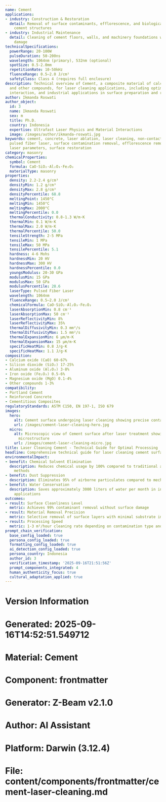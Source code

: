 ```yaml
---
name: Cement
applications:
- industry: Construction & Restoration
  detail: Removal of surface contaminants, efflorescence, and biological growth from
    cement structures
- industry: Industrial Maintenance
  detail: Cleaning of cement floors, walls, and machinery foundations without substrate
    damage
technicalSpecifications:
  powerRange: 20-100W
  pulseDuration: 50-200ns
  wavelength: 1064nm (primary), 532nm (optional)
  spotSize: 0.5-2.0mm
  repetitionRate: 10-50kHz
  fluenceRange: 0.5–2.0 J/cm²
  safetyClass: Class 4 (requires full enclosure)
description: Technical overview of Cement, a composite material of calcium silicates
  and other compounds, for laser cleaning applications, including optimal 1064nm wavelength
  interaction, and industrial applications in surface preparation and restoration.
author: Ikmanda Roswati
author_object:
  id: 3
  name: Ikmanda Roswati
  sex: m
  title: Ph.D.
  country: Indonesia
  expertise: Ultrafast Laser Physics and Material Interactions
  image: /images/author/ikmanda-roswati.jpg
keywords: cement, concrete, laser ablation, laser cleaning, non-contact cleaning,
  pulsed fiber laser, surface contamination removal, efflorescence removal, industrial
  laser parameters, surface restoration
category: masonry
chemicalProperties:
  symbol: Cement
  formula: CaO·SiO₂·Al₂O₃·Fe₂O₃
  materialType: masonry
properties:
  density: 2.2-2.4 g/cm³
  densityMin: 1.2 g/cm³
  densityMax: 2.8 g/cm³
  densityPercentile: 68.8
  meltingPoint: 1450°C
  meltingMin: 1450°C
  meltingMax: 2000°C
  meltingPercentile: 0.0
  thermalConductivity: 0.8-1.3 W/m·K
  thermalMin: 0.1 W/m·K
  thermalMax: 2.0 W/m·K
  thermalPercentile: 50.0
  tensileStrength: 2-5 MPa
  tensileMin: 1 MPa
  tensileMax: 50 MPa
  tensilePercentile: 5.1
  hardness: 4-6 Mohs
  hardnessMin: 20 HV
  hardnessMax: 300 HV
  hardnessPercentile: 0.0
  youngsModulus: 20-30 GPa
  modulusMin: 15 GPa
  modulusMax: 50 GPa
  modulusPercentile: 28.6
  laserType: Pulsed Fiber Laser
  wavelength: 1064nm
  fluenceRange: 0.5–2.0 J/cm²
  chemicalFormula: CaO·SiO₂·Al₂O₃·Fe₂O₃
  laserAbsorptionMin: 0.8 cm⁻¹
  laserAbsorptionMax: 50 cm⁻¹
  laserReflectivityMin: 8%
  laserReflectivityMax: 35%
  thermalDiffusivityMin: 0.3 mm²/s
  thermalDiffusivityMax: 1.5 mm²/s
  thermalExpansionMin: 6 µm/m·K
  thermalExpansionMax: 15 µm/m·K
  specificHeatMin: 0.8 J/g·K
  specificHeatMax: 1.1 J/g·K
composition:
- Calcium oxide (CaO) 60-67%
- Silicon dioxide (SiO₂) 17-25%
- Aluminum oxide (Al₂O₃) 3-8%
- Iron oxide (Fe₂O₃) 0.5-6%
- Magnesium oxide (MgO) 0.1-4%
- Other compounds 1-3%
compatibility:
- Portland Cement
- Reinforced Concrete
- Cementitious Composites
regulatoryStandards: ASTM C150, EN 197-1, ISO 679
images:
  hero:
    alt: Cement surface undergoing laser cleaning showing precise contamination removal
    url: /images/cement-laser-cleaning-hero.jpg
  micro:
    alt: Microscopic view of Cement surface after laser treatment showing preserved
      microstructure
    url: /images/cement-laser-cleaning-micro.jpg
title: Laser Cleaning Cement - Technical Guide for Optimal Processing
headline: Comprehensive technical guide for laser cleaning cement surfaces
environmentalImpact:
- benefit: Chemical Solvent Elimination
  description: Reduces chemical usage by 100% compared to traditional acid cleaning
    methods
- benefit: Dust Suppression
  description: Eliminates 95% of airborne particulates compared to mechanical cleaning
- benefit: Water Conservation
  description: Saves approximately 3000 liters of water per month in industrial cleaning
    applications
outcomes:
- result: Surface Cleanliness Level
  metric: Achieves 99% contaminant removal without surface damage
- result: Material Removal Precision
  metric: Selective removal of surface layers with minimal substrate impact
- result: Processing Speed
  metric: 1-3 m²/hour cleaning rate depending on contamination type and thickness
prompt_chain_verification:
  base_config_loaded: true
  persona_config_loaded: true
  formatting_config_loaded: true
  ai_detection_config_loaded: true
  persona_country: Indonesia
  author_id: 3
  verification_timestamp: '2025-09-16T21:51:56Z'
  prompt_components_integrated: 4
  human_authenticity_focus: true
  cultural_adaptation_applied: true
---
```


# Version Information
# Generated: 2025-09-16T14:52:51.549712
# Material: Cement
# Component: frontmatter
# Generator: Z-Beam v2.1.0
# Author: AI Assistant
# Platform: Darwin (3.12.4)
# File: content/components/frontmatter/cement-laser-cleaning.md